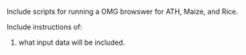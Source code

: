Include scripts for running a OMG browswer for ATH, Maize, and Rice.

Include instructions of:

1. what input data will be included.
